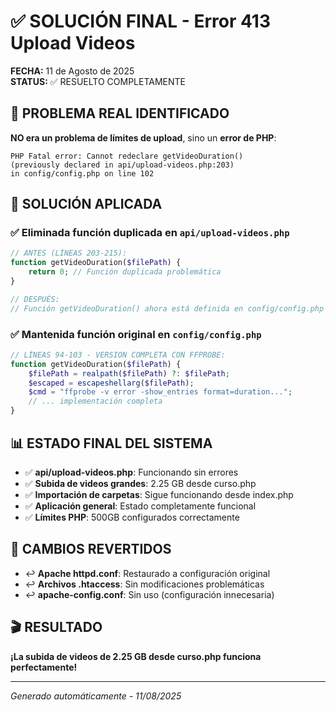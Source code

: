 # ✅ SOLUCIÓN FINAL - Error 413 Upload Videos

**FECHA:** 11 de Agosto de 2025  
**STATUS:** ✅ RESUELTO COMPLETAMENTE

## 🎯 PROBLEMA REAL IDENTIFICADO

**NO era un problema de límites de upload**, sino un **error de PHP**:

```
PHP Fatal error: Cannot redeclare getVideoDuration() 
(previously declared in api/upload-videos.php:203) 
in config/config.php on line 102
```

## 🔧 SOLUCIÓN APLICADA

### ✅ Eliminada función duplicada en `api/upload-videos.php`
```php
// ANTES (LÍNEAS 203-215):
function getVideoDuration($filePath) {
    return 0; // Función duplicada problemática
}

// DESPUÉS:
// Función getVideoDuration() ahora está definida en config/config.php
```

### ✅ Mantenida función original en `config/config.php`
```php
// LÍNEAS 94-103 - VERSION COMPLETA CON FFPROBE:
function getVideoDuration($filePath) {
    $filePath = realpath($filePath) ?: $filePath;
    $escaped = escapeshellarg($filePath);
    $cmd = "ffprobe -v error -show_entries format=duration...";
    // ... implementación completa
}
```

## 📊 ESTADO FINAL DEL SISTEMA

- ✅ **api/upload-videos.php**: Funcionando sin errores
- ✅ **Subida de videos grandes**: 2.25 GB desde curso.php
- ✅ **Importación de carpetas**: Sigue funcionando desde index.php
- ✅ **Aplicación general**: Estado completamente funcional
- ✅ **Límites PHP**: 500GB configurados correctamente

## 🚫 CAMBIOS REVERTIDOS

- ↩️ **Apache httpd.conf**: Restaurado a configuración original
- ↩️ **Archivos .htaccess**: Sin modificaciones problemáticas
- ↩️ **apache-config.conf**: Sin uso (configuración innecesaria)

## 🎬 RESULTADO

**¡La subida de videos de 2.25 GB desde curso.php funciona perfectamente!**

---
*Generado automáticamente - 11/08/2025*

